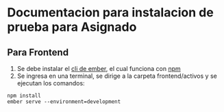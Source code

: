 # Documentacion para instalacion de prueba para Asignado

## Para Frontend
1. Se debe instalar el [cli de ember](https://emberjs.com), el cual funciona con [npm](https://www.npmjs.com/get-npm?utm_source=house&utm_medium=homepage&utm_campaign=free%20orgs&utm_term=Install%20npm)
2. Se ingresa en una terminal, se dirige a la carpeta frontend/activos y se ejecutan los comandos:
```
npm install
ember serve --environment=development
```
